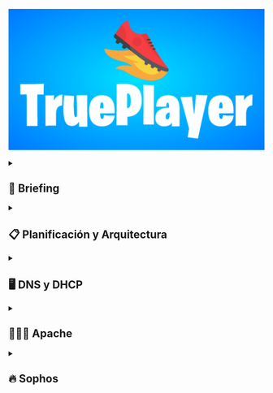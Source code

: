 ![](https://github.com/Manolete-chinchon/Super-Ultra-Sintesis/blob/main/images/TruePlayer-3-2-2025.png)
<details>
  <summary><h2>📖 Briefing</h2></summary>


<details>
  <summary><b>Idea del Proyecto</b></summary>
  <br>
La idea principal es hacer una pagina web de ventas de zapatos al estilo nike y adidas, con un sistema de backups que genere copias de seguridad conectado a un servidor DNS y  además un DHCP que se encargará de asignar direcciones ip a los servidores, las copias seran distribuidas por un servidor Truenas donde será almacenado por los servidores Maestro-esclavo conectados por LDAP todo protegido por un firewall.
</details>

<details>
  <summary><b>Objetivos</b></summary>
  <br>
Queremos que la web tenga la estructura similar a nike o adidas, con carrrito, lista de deseos y opciones de crear cuenta e inicio y cerrar sesión. Otra cosas que queremos es que con Mysql guardamos la base de datos y estas se envien al servidor Truenas en forma de backups para que las distribuya a los servidores linux Maestro-Esclavo que lo almacenará. Las Ip seran distribuidas por el DHCP que se situará junto el firewall.
  <br>
  <br>
Nuestro objetivo es aprender las funciones y a manejar el protocolo LDAP y a explorar y poder manejar con fluidez un servidor Truenas. Por parte del protocolo LDAP no conocemos nada y por parte del servidor Truenas sabemos poco y tiene opciones muy interesantes por explorar.
</details>

<details>
  <summary><b>Módulos del ciclo que tengan que ver con el proyecto</b></summary>
<br>
   Los módulos del ciclo que estarán presente en nuestro proyecto serán principalmente:
  <br>
  <br>
  
   <p>&nbsp;&nbsp;&nbsp;&nbsp;Aplicaciones web: Este modulo se implementará para la creación y posterior edición de la web, html y css por parte del contenido y diseño, y php y mysql para la creación y la conexión con una base de datos.</p>
   <p>&nbsp;&nbsp;&nbsp;&nbsp;Seguridad informática: Este modulo se implementará para el uso del servidor Truenas, se encargará de la creación y distribución de los backups a los servidores linux master-slave, además de la implementación de un sistema de seguridad mediante firewall por sophos que tambien hará la función de DHCP.</p>
   <p>&nbsp;&nbsp;&nbsp;&nbsp;Sistemas operativos en red: Este modulo se implementará para la creación y posterior implementación de un servidor apache para el alojamiento de la web y para la comunicación LDAP para los servidores maestro esclavo que conectarán con el TrueNas</p>
   <p>&nbsp;&nbsp;&nbsp;&nbsp;Servicios en red: Este modulo se implementará para la creación del servidor DNS.</p>
</details>

<details>
  <summary><b>Materiales necesarios</b></summary>
   <br>
   <p>&nbsp;&nbsp;&nbsp;&nbsp;Oracle virtualbox para los servidores (DNS + DHCP, Truenas).</p>
   <p>&nbsp;&nbsp;&nbsp;&nbsp;Sophos firewall.</p>
   <p>&nbsp;&nbsp;&nbsp;&nbsp;Cisco Packet Tracer (Para mapa lógico).</p>
   <p>&nbsp;&nbsp;&nbsp;&nbsp;HTML + CSS.</p>
   <p>&nbsp;&nbsp;&nbsp;&nbsp;APACHE O NGINX (PARA WEB).</p>
</details>
     
<details>
  <summary><b>Recursos</b></summary>
   <br>
   <p>&nbsp;&nbsp;&nbsp;&nbsp;https://www.w3schools.com/html/html_intro.asp</p>
   <p>&nbsp;&nbsp;&nbsp;&nbsp;https://openwebinars.net/academia/portada/html5-css3/</p>
   <p>&nbsp;&nbsp;&nbsp;&nbsp;https://askubuntu.com/questions/360190/how-to-configure-master-slave-ldap-replication</p>
   <p>&nbsp;&nbsp;&nbsp;&nbsp;https://www.youtube.com/watch?v=LzRK_8zwqxY</p>
   <p>&nbsp;&nbsp;&nbsp;&nbsp;https://somebooks.es/?s=LDAP+</p>
   <p>&nbsp;&nbsp;&nbsp;&nbsp;https://pandao.github.io/editor.md/en.html</p>
  </details>  
</details>     
     
<details>
  <summary><h2>📋 Planificación  y Arquitectura</h2></summary>

<details>
  <summary><b>Objetivos y Funcionalidades</b></summary>
  <br>
  Replicación de servidor OpenLDAP maestro-esclavo que copia la base de datos de una aplicación web 
  que mejora la seguridad para proteger las copias  
 </details> 
 
<details>
  <summary><b>Tecnologías a Implementar</b></summary>
  <br>
  Las tecnologias que se implementarán en el proyecto 
  <br>
  <br>
    
  **HTML**: HTML (Lenguaje de Marcas de Hipertexto) es el componente más básico de la Web. Define el significado y la estructura del contenido web. 
      
  **CSS** : El CSS podría definirse como un tipo de lenguaje que permite definir y crear la presentación visual de un documento ya estructurado y escrito en un lenguaje de marcado como puede ser HTML. Es decir, permite generar el diseño visual de páginas web e interfaces de usuario.
      
  **PHP** : Ofrece varias posibilidades para contenidos web dinámicos en su sitio web. PHP puede manejar fácilmente.
      una variedad de bases de datos, sistemas de archivos y directorios y también es adecuado para aplicaciones web complejas.
      
  **MySQL** : Es un sistema de gestión de bases de datos relacionales de código abierto. Al igual que con otras bases de datos relacionales, MySQL almacena los datos en tablas formadas
      por filas y columnas. Los usuarios   pueden definir, manipular, controlar y consultar datos con el lenguaje de consulta estructurada, también conocido como SQL.
      
  **JavaScript**: JavaScript es un lenguaje de programación que los desarrolladores utilizan para hacer páginas web interactivas. 
  Desde actualizar fuentes de redes sociales a mostrar animaciones y mapas interactivos, las funciones de JavaScript pueden mejorar la experiencia del usuario de
  un sitio web.
</details>

<details>
  <summary><b>Hardware virtualizado</b></summary>
  <br>
  
  **Firewall**: Un firewall es un sistema de seguridad de red de las computadoras que restringe el tráfico de Internet entrante, saliente o dentro de una red privada. Un firewall decide qué tráfico de red se admite y qué tráfico se considera peligroso. Básicamente, separa el tráfico bueno del malo, o el seguro del no fiable.
 
  **Máquina virtual**: Una máquina virtual (VM) es una representación virtual o emulación de un equipo físico que utiliza software en lugar de hardware para ejecutar programas e implementar aplicaciones. Al utilizar los recursos de una única máquina física, como memoria, CPU, interfaz de red y almacenamiento, las máquinas virtuales permiten a las empresas ejecutar virtualmente varias máquinas con distintos sistemas operativos en un único dispositivo.
</details>

<details>
  <summary><b>Servicios a Implementar</b></summary>
  <br>
  
  **DNS**: El sistema de nombres de dominio (DNS) es el componente del protocolo estándar de Internet responsable de convertir los nombres de dominio de uso humano en las direcciones del protocolo de Internet (IP) que los ordenadores utilizan para identificarse entre sí en la red.
  
  **DHCP**: Este protocolo se encarga de asignar de manera dinámica y automática una dirección IP, ya sea una dirección IP privada desde el router hacia los equipos de la red local, o también una IP pública por parte de un operador que utilice este tipo de protocolo para el establecimiento de la conexión.
  
  **LDAP**: Se trata de un conjunto de protocolos de licencia abierta que son utilizados para acceder a la información que está almacenada de forma centralizada en una red. Este protocolo se utiliza a nivel de aplicación para acceder a los servicios de directorio remoto
  
  **APACHE**: La funcionalidad principal de este servicio web es servir a los usuarios todos los ficheros necesarios para visualizar la web. Las solicitudes de los usuarios se hacen normalmente mediante un navegador (Chrome, Firefox... etc.). Por ejemplo, cuando un usuario escribe en su navegador página.com, esa petición llegará a nuestro servidor Apache que mediante el protocolo HTTP este se encargará de facilitarle los textos, imágenes, estilos, etc. que conforman la portada de nuestra web de forma segura.
</details>

<details>
  <summary><b>Sistemas Operativos a Utilizar</b></summary>
  
| Servicio | Sistema Operativo                | RAM  | Almacenamiento | Procesadores | Ip           |
| -------- | -------------------------------- | ---- | -------------- | ------------ | ------------ |
| Host     | Win11_22H2_Spanish_x64v2         | 16 GB| 722 GB         | 8            | 100.77.20.48 |
| DNS      | ubuntu-22.04.2-live-server-amd64 | 2 GB | 20 GB          | 2            | 192.168.1.12 |
| DHCP     | ubuntu-22.04.2-live-server-amd64 | 2 GB | 20 GB          | 2            | 192.168.1.10 |
| Apache   | ubuntu-22.04.2-live-server-amd64 | 2 GB | 16 GB          | 2            | 10.10.10.100 |
| Firewall | ?                                | ? GB | ? GB           | ?            | ?            |
| Truenas  | TrueNAS-13.0-U6.3                | ? GB | ? GB           | ?            | ?            |

</details>

<details>
  <summary><b>Asignación de Roles y Responsabilidades</b></summary>
 <br>
  Àlex: Parte principal de la web, LDAP, apoyo al Truenas
  
  Roberto: LDAP, parte principal del Truenas, apoyo a la web, DNS
</details>

<details>
  <summary><b>Diagrama de Gantt</b></summary>
  
  ![](https://github.com/Manolete-chinchon/Super-Ultra-Sintesis/blob/main/images/Gr%C3%A1fico%20Diagrama%20de%20Gantt%20Profesional%20Multicolor.png)
</details>

<details>
  <summary><b>Diagrama de red</b></summary>

  ![](https://github.com/Manolete-chinchon/Super-Ultra-Sintesis/blob/main/images/Captura%20de%20pantalla%202025-02-10%20081700.png)
</details>

</details>

<details>
  <summary><h2>🖥️ DNS y DHCP</h2></summary>

<details>
  <summary><b>DNS</b></summary>
 <br>
  
Cuando administramos una infraestructura de servidores, es útil poder buscar las direcciones de red o IPs usando un nombre en lugar de tener que recordar números. Para lograr esto, podemos usar el servicio DNS, que convierte los nombres en direcciones IP.
  
En este caso, configuraremos un servidor DNS en Ubuntu 22.04 usando BIND9. Este servidor tendrá dos tipos de zonas:

**Zona directa:** que permite resolver nombres a direcciones IP.

**Zona inversa:** que convierte direcciones IP en nombres.

Requisitos previos:
 - Una MV con Ubuntu Server 22.04 
 - Un  adaptador de red: 
    - Red NAT: 192.168.1.0/24

## Actualización del sistema

Antes de empezar actualizamos el sistema operativo para garantizar que todas las aplicaciones y paquetes estén en su versión más reciente.
Para ello utilizamos los comandos  

**sudo apt update** para listar los paquetes que necesitan actualizaciones.
<br>
**sudo apt upgrade** para realizar las actualizaciones de los paquetes.

También instalamos el servicio Bind9 con el comando:
**sudo apt install bind9**

## configuración

Para el servidor necesitamos que la IP se mantenga fija para ello modificamos el archivo netplan ubicado en /etc/netplan/00-installer-config.yaml
el resultado deberia tener la siguiente estructura:

   ![](https://github.com/Manolete-chinchon/Super-Ultra-Sintesis/blob/main/images/netplan.JPG)

Para realizar los cambios del netplan aplicamos 
  
    sudo netplan try - Indica si hay algun error en la configuación 
  
    sudo netplan apply - Aplicar los cambios 

## **Zonas**
<br>

**Zona Directa**

El primer archivo que editaremos será el que nos servirá para la zona directa. Para ello en la ubicación /etc/bind/ crearemos un directorio zones, 
copiamos el archivo db.local cambiandole el nombre con el comando
<br>

        sudo cp db.local /etc/bind/zones/db.proyectodns.com

Ahora podemos editar el archivo, debería quedar algo parecido a lo siguiente:

![](https://github.com/Manolete-chinchon/Super-Ultra-Sintesis/blob/main/images/Zona%20directa%20dns.JPG)
<br>

comprobamos que el archivo esta correctamente editado usamos el comando:
<br>

      sudo named-checkzone db.proyectodns.com /etc/bind/zones/db.proyectodns.com
<br>

**Zona Inversa**

Para la zona inversa copiamos el archivo db.127 y lo guardamos en el directorio zones en mi caso lo he llamado db.1.168.192 
<br>

      sudo cp db.127 /etc/bind/zones/db.1.168.192
      
Ahora editamos el contenido del archivo y el resultado debería verse así:

  ![](https://github.com/Manolete-chinchon/Super-Ultra-Sintesis/blob/main/images/Zona%20inversa%20DNS.JPG)

Comprobamos que el archivo ha sido correctamente editado con:
<br>

      sudo named-checkzone 6.168.192.in-addr-arpa /etc/bind/zones/db.6.168.192
        
<br>

**Configuración Local**

<br>

Para configurar las zonas de DNS locales para que el servidor resuelva nombres de dominio específicos dentro de la red editaremos el fichero **named.conf.local** antes de editar es recomendable hacer una copia del fichero
con el comando 

<br>

          sudo cp named.conf.local /etc/bind/named.conf.local.BKP

Ahora podemos editar el fichero named.conf.local y el resultado debería ser el siguiente:

![](https://github.com/Manolete-chinchon/Super-Ultra-Sintesis/blob/main/images/named_conf_local.JPG)

<br>
Comprobamos que la configuración es la correcta y no hayamos cometido errores con el comando:

<br>

        named-checkconf

si despues de lanzar el comando no devuelve nada significa que está bien configurado 

<br>

## **lista de acceso y servidores forwarders**

<br>

Ahora editaremos el fichero **/etc/bind/named.conf.options** para crear una lista de acceso para restringir el acceso a quienes pueden realizar las consultas a nuestro servidor DNS. También pondremos un par de servidores forwarders donde pueda delegar nuestro servidor DNS local cuando no pueda resolver alguna consulta.

El resultado del fichero deberia ser algo parecido al siguiente:

![](https://github.com/Manolete-chinchon/Super-Ultra-Sintesis/blob/main/images/Lista%20de%20acceso%20y%20forwaders.JPG)

<br>

Ya casi finalizamos, pero antes de poner en marcha el servicio modificamos el fichero **/etc/default/named** donde especificaremos la opción-4 como argumento para el usuario bind, que  se crea automáticamente durante la instalación del servicio bind9. 

La opción -4  nos sirve para forzar el uso de IPv4 siempre y evitar  mensajes de error de red inalcanzable por direccionamiento IPv6.

Resultado:

![](https://github.com/Manolete-chinchon/Super-Ultra-Sintesis/blob/main/images/default%20named%20IPV4.JPG)

</details>

<details>
  <summary><b>DHCP</b></summary>
 <br>
  
</details>

</details>

<details>
  <summary><h2>👩🏿‍💻 Apache</h2></summary>
  <br>

Apache es un servidor web de código abierto y gratuito que ha sido uno de los más populares en el mundo desde su lanzamiento en 1995. Apache es desarrollado y mantenido por la Apache Software Foundation. Es altamente configurable y compatible con una amplia variedad de sistemas operativos, incluyendo Linux, Windows, y macOS.

Apache es utilizado para servir páginas web estáticas y dinámicas a los usuarios a través de internet o una intranet y además apache es compatible con una variedad de lenguajes de programación y tecnologías como PHP, Python, Perl, y más.

Para obtener informaciójn de fuentes oficiales entre en este enlace: https://httpd.apache.org/

## Actualización del sistema

Antes de empezar actualizamos el sistema operativo para garantizar que todas las aplicaciones y paquetes estén en su versión más reciente.
Para ello utilizamos los comandos  

**sudo apt update** para listar los paquetes que necesitan actualizaciones.
<br>
**sudo apt upgrade** para realizar las actualizaciones de los paquetes.

## Configuración netplan

Para el servidor necesitamos que la IP se mantenga fija para ello modificamos el archivo netplan ubicado en /etc/netplan/00-installer-config.yaml
el resultado deberia tener la siguiente estructura:

![](https://github.com/Manolete-chinchon/Super-Ultra-Sintesis/blob/main/images/netplan%20apache.png)

Para realizar los cambios del netplan aplicamos 
  
    sudo netplan try 
<br>

    sudo netplan apply

## Instalar apache

Ahora que esta todo actualizado y configurado ya podemos instalar el apache, para ello ponemos el sguiente comando:

    sudo apt install apache2

Una vez instalado podemos iniciar el servidor

    systemctl start apache2

Ahora que ya hemos iniciado comprobamos que funcione correctamente

    systemctl status apache2

Todo deberia verse así

![](https://github.com/Manolete-chinchon/Super-Ultra-Sintesis/blob/main/images/image.png)

## Configuración de la web

Para empezar entramo en el archivo index.html que se encuaentra en el directorio donde se almacenan las webs

    sudo nano /var/www/html/index.html

Dentro del archivo editamos el codigo para que la web se vea como queramos

![](https://github.com/Manolete-chinchon/Super-Ultra-Sintesis/blob/main/images/Html%20juan.png)

A continuacion entramos en los archivos de connfiguracion de la web

    sudo nano /etc/apache2/sites-availible/000-default.conf

Allí configuramos el nombre de dominio, un alias (opcional) para el dominio, la pagina que se mostrará por defecto y la carpeta raíz del sitio web

![](https://github.com/Manolete-chinchon/Super-Ultra-Sintesis/blob/main/images/Configuraci%C3%B3n%20web.png)

Luego miraremos los sitios que estan disponibles y luego los que estan activados, comprobamos si nuestra web está activada con los comandos

    sudo ls /etc/apache2/sites-enabled
<br>

    sudo ls /etc/apache2/sites-available

![](https://github.com/Manolete-chinchon/Super-Ultra-Sintesis/blob/main/images/Sitios%20activados.png)

Si nuestra web no esta activada aplicamos el siguiente comando para activarla

    sudo a2ensite sitio-web.conf

![](https://github.com/Manolete-chinchon/Super-Ultra-Sintesis/blob/main/images/Activar%20sitio.png)
</details>

<details>
  <summary><h2>🔥 Sophos</h2></summary>
 <br>
  
## Competencia
PfSense es un sistema operativo basado en FreeBSD que funciona como firewall y router. Es muy utilizado para gestionar redes, filtrar tráfico, crear redes privadas virtuales (VPN), y mucho más. En este caso, lo instalaremos en una máquina virtual o física, configurando una red interna y un adaptador puente para permitir la comunicación entre dispositivos.

Requisitos previos
Hardware o máquina virtual: Puedes instalar pfSense en una computadora física o en una máquina virtual (usando VirtualBox, VMware, Proxmox, etc.).

Imagen ISO de pfSense: Descárgala desde la página oficial de pfSense.

Dos adaptadores de red:

Uno para la conexión a Internet (WAN).

Otro para la red interna (LAN).

Acceso a un gestor de virtualización (si usas máquina virtual).

<h3>Preparación del entorno</h3>

Si usas una máquina virtual, crea una nueva máquina con al menos:

2 GB de RAM.

3 CPU (recomendado 2 o más).

16 GB de almacenamiento.

Dos adaptadores de red:

Adaptador 1: Modo puente (para la WAN, conectada a Internet).

Adaptador 2: Red interna (para la LAN).

Monta la imagen ISO de pfSense en la máquina virtual o en un USB booteable si es una instalación física.

<h3>Instalación de pfSense</h3>

Inicia la máquina virtual o física desde la imagen ISO de pfSense.

Selecciona la opción “Install pfSense” en el menú de arranque.

Sigue los pasos de instalación:

Acepta el acuerdo de licencia.

Selecciona el disco duro donde se instalará pfSense.

Elige el esquema de partición (por defecto es suficiente).

Confirma la instalación.

Una vez completada la instalación, reinicia la máquina y retira la imagen ISO.

<h3>Configuración inicial de pfSense</h3>

Al reiniciar, pfSense te mostrará un menú de configuración.

Configura las interfaces de red:

pfSense detectará los adaptadores de red. Asigna:

WAN: El adaptador conectado a Internet (modo puente).

LAN: El adaptador para la red interna.

Asigna direcciones IP:

Para la WAN, pfSense obtendrá automáticamente una IP si está conectada a un router con DHCP.

Para la LAN, asigna una IP estática (por ejemplo, 192.168.1.1).

<h3>Configuración del adaptador puente</h3>

El adaptador puente permite que pfSense se comunique directamente con la red física (por ejemplo, tu router de casa).

En la configuración de la máquina virtual (o en el hardware físico), asegúrate de que el adaptador WAN esté en modo puente.

pfSense usará este adaptador para conectarse a Internet y gestionar el tráfico.

<h3>Configuración de la red interna</h3>

Conecta los dispositivos de tu red interna al adaptador LAN.

Configura los dispositivos para obtener IP automáticamente (DHCP) o asigna IPs manualmente en el rango de la LAN (por ejemplo, 192.168.1.2 a 192.168.1.254).

Accede a la interfaz web de pfSense:

Abre un navegador y ve a https://192.168.1.1 (la IP de la LAN).

Inicia sesión con las credenciales predeterminadas (usuario: admin, contraseña: pfsense).

<h3>Pruebas y verificación</h3>

Verifica que los dispositivos en la LAN puedan conectarse a Internet.

Prueba la conectividad entre dispositivos en la red interna.

Asegúrate de que el firewall esté funcionando correctamente.
</details>
